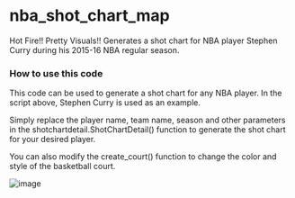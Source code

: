 # nba_shot_chart_map
Hot Fire!! Pretty Visuals!! 
Generates a shot chart for NBA player Stephen Curry during his 2015-16 NBA regular season. 

### How to use this code
This code can be used to generate a shot chart for any NBA player. In the script above, Stephen Curry is used as an example. 

Simply replace the player name, team name, season and other parameters in the shotchartdetail.ShotChartDetail() function to generate the shot chart for your desired player.

You can also modify the create_court() function to change the color and style of the basketball court.


![image](https://user-images.githubusercontent.com/127455781/233170526-d60e4017-af76-403c-99a0-876ce2cf9274.png)



